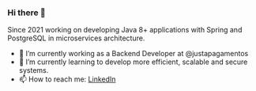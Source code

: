 ### Hi there 👋

Since 2021 working on developing Java 8+ applications with Spring and PostgreSQL in microservices architecture.

- 🔭 I’m currently working as a Backend Developer at @justapagamentos
- 🌱 I’m currently learning to develop more efficient, scalable and secure systems.
- 📫 How to reach me: [LinkedIn](https://www.linkedin.com/in/danielmrcl/)

<!--
**danielmrcl/danielmrcl** is a ✨ _special_ ✨ repository because its `README.md` (this file) appears on your GitHub profile.

Here are some ideas to get you started:

- 🔭 I’m currently working on ...
- 🌱 I’m currently learning ...
- 👯 I’m looking to collaborate on ...
- 🤔 I’m looking for help with ...
- 💬 Ask me about ...
- 📫 How to reach me: ...
- 😄 Pronouns: ...
- ⚡ Fun fact: ...
-->

<!--![Top Langs](https://github-readme-stats.vercel.app/api/top-langs/?username=danielmrcl&exclude_repo=awesomewm-dotfiles,dio-aplicacao-ddd,DesignPatternSamples,dotnet-vaquinha-tests&theme=graywhite&layout=compact&hide=html,css&&langs_count=6&hide_border=true&border_radius=0&hide_title=true) -->
